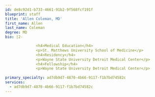 ```yaml
---
id: de8c92d1-b733-4661-91b2-9f568fcf191f
blueprint: staff
title: 'Allen Coleman, MD'
first_name: Allen
last_name: Coleman
degree: MD
bio: |2-

              <h4>Medical Education</h4>
              <p>St. Matthews University School of Medicine</p>
              <h4>Residency</h4>
              <p>Wayne State University Detroit Medical Center</p>
              <h4>Fellowship</h4>
              <p>Wayne State University Detroit Medical Center</p>
          
primary_specialty: ad7db9d7-4870-4b66-9117-f1b7bd74582c
services:
  - ad7db9d7-4870-4b66-9117-f1b7bd74582c
---
```

